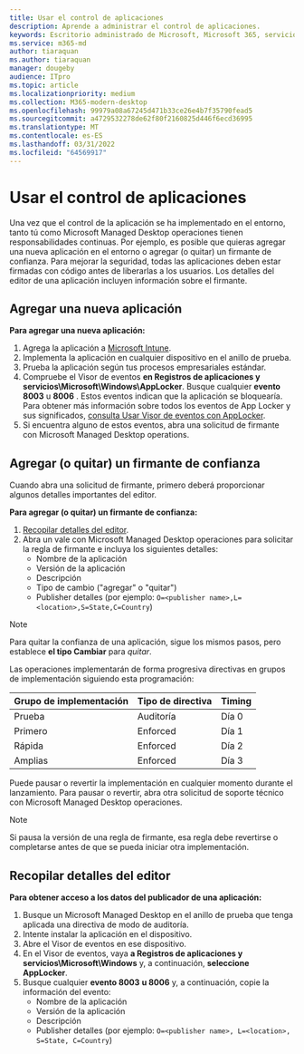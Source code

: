 ```yaml
---
title: Usar el control de aplicaciones
description: Aprende a administrar el control de aplicaciones.
keywords: Escritorio administrado de Microsoft, Microsoft 365, servicio, documentación
ms.service: m365-md
author: tiaraquan
ms.author: tiaraquan
manager: dougeby
audience: ITpro
ms.topic: article
ms.localizationpriority: medium
ms.collection: M365-modern-desktop
ms.openlocfilehash: 99979a08a67245d471b33ce26e4b7f35790fead5
ms.sourcegitcommit: a4729532278de62f80f2160825d446f6ecd36995
ms.translationtype: MT
ms.contentlocale: es-ES
ms.lasthandoff: 03/31/2022
ms.locfileid: "64569917"
---
```

# <a name="work-with-app-control"></a>Usar el control de aplicaciones

Una vez que el control de la aplicación se ha implementado en el entorno, tanto tú como Microsoft Managed Desktop operaciones tienen responsabilidades continuas. Por ejemplo, es posible que quieras agregar una nueva aplicación en el entorno o agregar (o quitar) un firmante de confianza. Para mejorar la seguridad, todas las aplicaciones deben estar firmadas con código antes de liberarlas a los usuarios. Los detalles del editor de una aplicación incluyen información sobre el firmante.

## <a name="add-a-new-app"></a>Agregar una nueva aplicación

**Para agregar una nueva aplicación:**

1. Agrega la aplicación a [Microsoft Intune](/mem/intune/apps/apps-win32-app-management).
1. Implementa la aplicación en cualquier dispositivo en el anillo de prueba.
1. Prueba la aplicación según tus procesos empresariales estándar.
1. Compruebe el Visor de eventos **en Registros de aplicaciones y servicios\Microsoft\Windows\AppLocker**. Busque cualquier **evento 8003** u **8006** . Estos eventos indican que la aplicación se bloquearía. Para obtener más información sobre todos los eventos de App Locker y sus significados, [consulta Usar Visor de eventos con AppLocker](/windows/security/threat-protection/windows-defender-application-control/applocker/using-event-viewer-with-applocker).
1. Si encuentra alguno de estos eventos, abra una solicitud de firmante con Microsoft Managed Desktop operations.

## <a name="add-or-remove-a-trusted-signer"></a>Agregar (o quitar) un firmante de confianza

Cuando abra una solicitud de firmante, primero deberá proporcionar algunos detalles importantes del editor.

**Para agregar (o quitar) un firmante de confianza:**

1. [Recopilar detalles del editor](#gather-publisher-details).
1. Abra un vale con Microsoft Managed Desktop operaciones para solicitar la regla de firmante e incluya los siguientes detalles:  
    - Nombre de la aplicación
    - Versión de la aplicación
    - Descripción
    - Tipo de cambio ("agregar" o "quitar")  
    - Publisher detalles (por ejemplo: `O=<publisher name>,L=<location>,S=State,C=Country`)

> [!NOTE]
> Para quitar la confianza de una aplicación, sigue los mismos pasos, pero establece **el tipo Cambiar** para *quitar*.

Las operaciones implementarán de forma progresiva directivas en grupos de implementación siguiendo esta programación:

|Grupo de implementación|Tipo de directiva|Timing|
|---|---|---|
|Prueba|Auditoría|Día 0|
|Primero|Enforced|Día 1|
|Rápida|Enforced|Día 2|
|Amplias|Enforced|Día 3|

Puede pausar o revertir la implementación en cualquier momento durante el lanzamiento. Para pausar o revertir, abra otra solicitud de soporte técnico con Microsoft Managed Desktop operaciones.

> [!NOTE]
> Si pausa la versión de una regla de firmante, esa regla debe revertirse o completarse antes de que se pueda iniciar otra implementación.

## <a name="gather-publisher-details"></a>Recopilar detalles del editor

**Para obtener acceso a los datos del publicador de una aplicación:**

1. Busque un Microsoft Managed Desktop en el anillo de prueba que tenga aplicada una directiva de modo de auditoría.
1. Intente instalar la aplicación en el dispositivo.
1. Abre el Visor de eventos en ese dispositivo.
1. En el Visor de eventos, vaya **a Registros de aplicaciones y servicios\Microsoft\Windows** y, a continuación, **seleccione AppLocker**.
1. Busque cualquier **evento 8003** **u 8006** y, a continuación, copie la información del evento:
    - Nombre de la aplicación
    - Versión de la aplicación
    - Descripción
    - Publisher detalles (por ejemplo: `O=<publisher name>, L=<location>, S=State, C=Country`)
